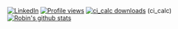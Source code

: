 
[![LinkedIn](https://img.shields.io/badge/LinkedIn-0077B5?style=for-the-badge&logo=linkedin&logoColor=white)](https://www.linkedin.com/in/robin-boone/) [![Profile views](https://gpvc.arturio.dev/robinsane)](https://github.com/Robinsane)
[![ci_calc downloads](https://img.shields.io/github/downloads/robinsane/compound_interest_calculator/total)](https://github.com/Robinsane/compound_interest_calculator) (ci_calc)  
[![Robin's github stats](https://github-readme-stats.vercel.app/api?username=robinsane&show_icons=true&theme=dark)](https://github.com/Robinsane)  
